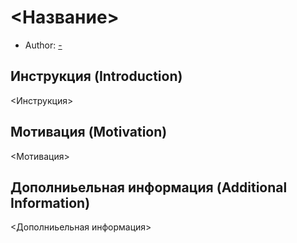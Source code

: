 # <Название>

* Author: [-](hhttps://github.com/-)

## Инструкция (Introduction)

<Инструкция>

## Мотивация (Motivation)

<Мотивация>

## Дополниьельная информация (Additional Information)

<Дополниьельная информация>